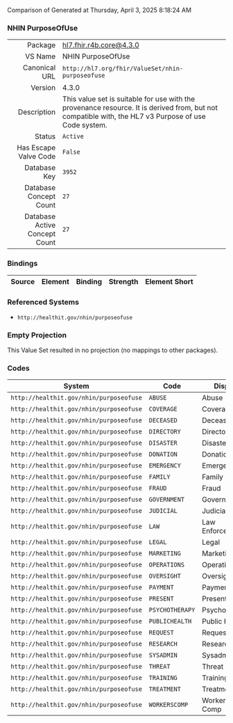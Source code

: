Comparison of 
Generated at Thursday, April 3, 2025 8:18:24 AM

### NHIN PurposeOfUse

|      |     |
| ---: | --- |
| Package | hl7.fhir.r4b.core@4.3.0 |
| VS Name | NHIN PurposeOfUse |
| Canonical URL | `http://hl7.org/fhir/ValueSet/nhin-purposeofuse` |
| Version | 4.3.0 |
| Description | This value set is suitable for use with the provenance resource. It is derived from, but not compatible with, the HL7 v3 Purpose of use Code system. |
| Status | `Active` |
| Has Escape Valve Code | `False` |
| Database Key | `3952` |
| Database Concept Count | `27` |
| Database Active Concept Count | `27` |
### Bindings

| Source | Element | Binding | Strength | Element Short |
| ------ | ------- | ------- | -------- | ------------- |

### Referenced Systems

* `http://healthit.gov/nhin/purposeofuse`
### Empty Projection

This Value Set resulted in no projection (no mappings to other packages).

### Codes

| System | Code | Display |
| ------ | ---- | ------- |
| `http://healthit.gov/nhin/purposeofuse` | `ABUSE` | Abuse |
| `http://healthit.gov/nhin/purposeofuse` | `COVERAGE` | Coverage |
| `http://healthit.gov/nhin/purposeofuse` | `DECEASED` | Deceased |
| `http://healthit.gov/nhin/purposeofuse` | `DIRECTORY` | Directory |
| `http://healthit.gov/nhin/purposeofuse` | `DISASTER` | Disaster |
| `http://healthit.gov/nhin/purposeofuse` | `DONATION` | Donation |
| `http://healthit.gov/nhin/purposeofuse` | `EMERGENCY` | Emergency |
| `http://healthit.gov/nhin/purposeofuse` | `FAMILY` | Family |
| `http://healthit.gov/nhin/purposeofuse` | `FRAUD` | Fraud |
| `http://healthit.gov/nhin/purposeofuse` | `GOVERNMENT` | Government |
| `http://healthit.gov/nhin/purposeofuse` | `JUDICIAL` | Judicial |
| `http://healthit.gov/nhin/purposeofuse` | `LAW` | Law Enforcement |
| `http://healthit.gov/nhin/purposeofuse` | `LEGAL` | Legal |
| `http://healthit.gov/nhin/purposeofuse` | `MARKETING` | Marketing |
| `http://healthit.gov/nhin/purposeofuse` | `OPERATIONS` | Operations |
| `http://healthit.gov/nhin/purposeofuse` | `OVERSIGHT` | Oversight |
| `http://healthit.gov/nhin/purposeofuse` | `PAYMENT` | Payment |
| `http://healthit.gov/nhin/purposeofuse` | `PRESENT` | Present |
| `http://healthit.gov/nhin/purposeofuse` | `PSYCHOTHERAPY` | Psychotherapy |
| `http://healthit.gov/nhin/purposeofuse` | `PUBLICHEALTH` | Public Health |
| `http://healthit.gov/nhin/purposeofuse` | `REQUEST` | Request |
| `http://healthit.gov/nhin/purposeofuse` | `RESEARCH` | Research |
| `http://healthit.gov/nhin/purposeofuse` | `SYSADMIN` | Sysadmin |
| `http://healthit.gov/nhin/purposeofuse` | `THREAT` | Threat |
| `http://healthit.gov/nhin/purposeofuse` | `TRAINING` | Training |
| `http://healthit.gov/nhin/purposeofuse` | `TREATMENT` | Treatment |
| `http://healthit.gov/nhin/purposeofuse` | `WORKERSCOMP` | Worker's Comp |
